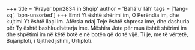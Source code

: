 +++
title = 'Prayer bpn2834 in Shqip'
author = 'Bahá'u'lláh'
tags = ['lang-sq', 'bpn-unsorted']
+++
Emri Yt është shërimi im, O Perëndia im, dhe kujtimi Yt është ilaçi im. Afërsia ndaj Teje është shpresa ime, dhe dashuria për Ty është bashkudhëtarja ime. Mëshira Jote për mua është shërimi im dhe shpëtimi im në këtë botë e në botën që do të vijë. Ti je, me të vërtetë, Bujariploti, i Gjithëdijshmi, Urtiploti.
